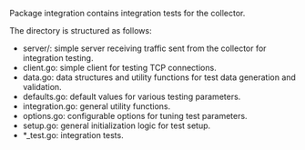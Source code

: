 Package integration contains integration tests for the collector.

The directory is structured as follows:
* server/: simple server receiving traffic sent from the collector for integration testing.
* client.go: simple client for testing TCP connections.
* data.go: data structures and utility functions for test data generation and validation.
* defaults.go: default values for various testing parameters.
* integration.go: general utility functions.
* options.go: configurable options for tuning test parameters.
* setup.go: general initialization logic for test setup.
* *_test.go: integration tests.
